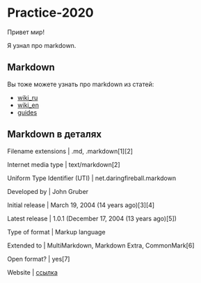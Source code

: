 # Practice-2020
Привет мир!

Я узнал про markdown.

## Markdown

Вы тоже можете узнать про markdown из статей:
* [wiki_ru](https://ru.wikipedia.org/wiki/Markdown)
* [wiki_en](https://en.wikipedia.org/wiki/Markdown )
* [guides](https://guides.github.com/features/mastering-markdown)

## Markdown в деталях
Filename extensions | .md, .markdown[1][2]

Internet media type | text/markdown[2]

Uniform Type Identifier (UTI) | net.daringfireball.markdown

Developed by | John Gruber

Initial release | March 19, 2004 (14 years ago)[3][4]

Latest release | 1.0.1 (December 17, 2004 (13 years ago)[5])

Type of format | Markup language

Extended to  | MultiMarkdown, Markdown Extra, CommonMark[6]

Open format? | yes[7]

Website | [ссылка](http://daringfireball.net/projects/markdown)

